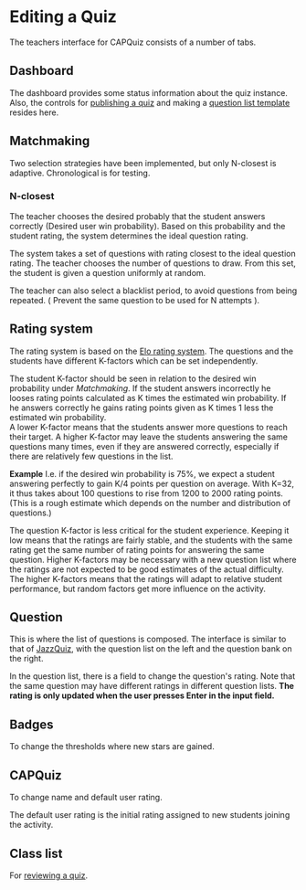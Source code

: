 # Editing a Quiz
The teachers interface for CAPQuiz consists of a number of tabs.

## Dashboard
The dashboard provides some status information about the quiz instance. Also, the controls for [publishing a quiz](https://github.com/KQMATH/moodle-mod_capquiz/wiki/Publishing-a-quiz) and making a [question list template](https://github.com/KQMATH/moodle-mod_capquiz/wiki/Question-list-templates) resides here.

## Matchmaking
Two selection strategies have been implemented, but only N-closest is adaptive. Chronological is for testing.

### N-closest
The teacher chooses the desired probably that the student answers correctly (Desired user win probability). Based on this probability and the student rating, the system determines the ideal question rating.

The system takes a set of questions with rating closest to the ideal question rating. The teacher chooses the number of questions to draw. From this set, the student is given a question uniformly at random.

The teacher can also select a blacklist period, to avoid questions from being repeated. ( Prevent the same question to be used for N attempts ).

## Rating system

The rating system is based on the
[Elo rating system](https://en.wikipedia.org/wiki/Elo_rating_system).
The questions and the students have different K-factors which can be 
set independently.

The student K-factor should be seen in relation to the desired win 
probability under *Matchmaking*.  If the student answers incorrectly
he looses rating points calculated as K times the estimated win 
probability.  If he answers correctly he gains rating points given as
K times 1 less the estimated win probability.  
A lower K-factor means that the students answer more questions to 
reach their target.  A higher K-factor may leave the students answering
the same questions many times, even if they are answered correctly, 
especially if there are relatively few questions in the list.

**Example**
I.e. if the desired
win probability is 75%, we expect a student answering perfectly to
gain K/4 points per question on average.  With K=32, it thus takes
about 100 questions to rise from 1200 to 2000 rating points.
(This is a rough estimate which depends on the number and distribution
of questions.)

The question K-factor is less critical for the student experience.
Keeping it low means that the ratings are fairly stable, and the 
students with the same rating get the same number of rating points
for answering the same question.
Higher K-factors may be necessary with a new question list where
the ratings are not expected to be good estimates of the actual
difficulty.  The higher K-factors means that the ratings will 
adapt to relative student performance, but random factors get more
influence on the activity.

## Question
This is where the list of questions is composed. The interface is similar to that of [JazzQuiz](https://github.com/KQMATH/moodle-mod_jazzquiz), with the question list on the left and the question bank on the right.

In the question list, there is a field to change the question's rating. Note that the same question may have different ratings in different question lists. **The rating is only updated when the user presses Enter in the input field.**

## Badges
To change the thresholds where new stars are gained.

## CAPQuiz
To change name and default user rating.

The default user rating is the initial rating assigned to new students joining the activity.

## Class list
For [reviewing a quiz](https://github.com/KQMATH/moodle-mod_capquiz/wiki/Reviewing-a-quiz).
